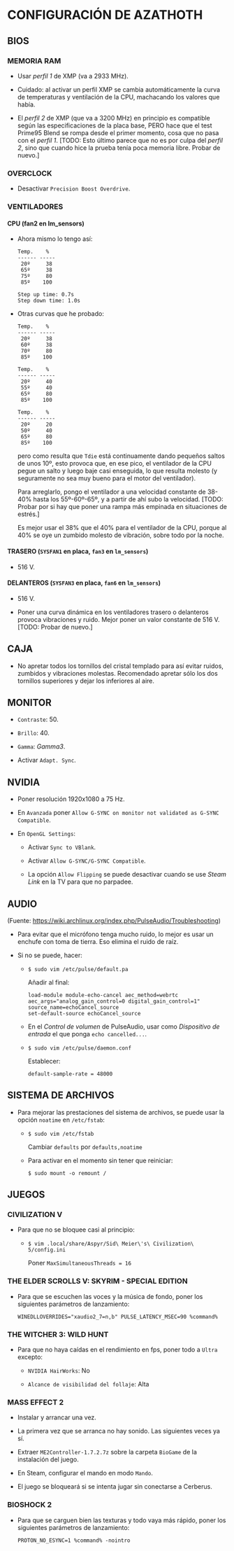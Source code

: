 # CONFIGURACIÓN DE AZATHOTH

## BIOS

### MEMORIA RAM

- Usar _perfil 1_ de XMP (va a 2933 MHz).

- Cuidado: al activar un perfil XMP se cambia automáticamente la curva de
  temperaturas y ventilación de la CPU, machacando los valores que había.

- El _perfil 2_ de XMP (que va a 3200 MHz) en principio es compatible según las
  especificaciones de la placa base, PERO hace que el test Prime95 Blend se
  rompa desde el primer momento, cosa que no pasa con el _perfil 1_. [TODO:
  Esto último parece que no es por culpa del _perfil 2_, sino que cuando hice
  la prueba tenía poca memoria libre. Probar de nuevo.]

### OVERCLOCK

- Desactivar `Precision Boost Overdrive`.

### VENTILADORES

#### CPU (fan2 en lm_sensors)

- Ahora mismo lo tengo así:

  ```
  Temp.    %
  ------ -----
   20º     38
   65º     38
   75º     80
   85º    100

  Step up time: 0.7s
  Step down time: 1.0s
  ```

- Otras curvas que he probado:

  ```
  Temp.    %
  ------ -----
   20º     38
   60º     38
   70º     80
   85º    100

  Temp.    %
  ------ -----
   20º     40
   55º     40
   65º     80
   85º    100

  Temp.    %
  ------ -----
   20º     20
   50º     40
   65º     80
   85º    100
  ```

  pero como resulta que `Tdie` está continuamente dando pequeños saltos de unos
  10º, esto provoca que, en ese pico, el ventilador de la CPU pegue un salto y
  luego baje casi enseguida, lo que resulta molesto (y seguramente no sea muy
  bueno para el motor del ventilador).

  Para arreglarlo, pongo el ventilador a una velocidad constante de 38-40%
  hasta los 55º-60º-65º, y a partir de ahí subo la velocidad. [TODO: Probar por
  si hay que poner una rampa más empinada en situaciones de estrés.]

  Es mejor usar el 38% que el 40% para el ventilador de la CPU, porque al 40%
  se oye un zumbido molesto de vibración, sobre todo por la noche.

#### TRASERO (`SYSFAN1` en placa, `fan3` en `lm_sensors`)

- 516 V.

#### DELANTEROS (`SYSFAN3` en placa, `fan6` en `lm_sensors`)

- 516 V.

- Poner una curva dinámica en los ventiladores trasero o delanteros provoca
  vibraciones y ruido. Mejor poner un valor constante de 516 V. [TODO: Probar
  de nuevo.]

## CAJA

- No apretar todos los tornillos del cristal templado para así evitar ruidos,
  zumbidos y vibraciones molestas. Recomendado apretar sólo los dos tornillos
  superiores y dejar los inferiores al aire.

## MONITOR

- `Contraste`: 50.

- `Brillo`: 40.

- `Gamma`: _Gamma3_.

- Activar `Adapt. Sync`.

## NVIDIA

- Poner resolución 1920x1080 a 75 Hz.

- En `Avanzada` poner `Allow G-SYNC on monitor not validated as G-SYNC
  Compatible`.

- En `OpenGL Settings`:

  - Activar `Sync to VBlank`.

  - Activar `Allow G-SYNC/G-SYNC Compatible`.

  - La opción `Allow Flipping` se puede desactivar cuando se use _Steam Link_
    en la TV para que no parpadee.

## AUDIO

(Fuente: https://wiki.archlinux.org/index.php/PulseAudio/Troubleshooting)

- Para evitar que el micrófono tenga mucho ruido, lo mejor es usar un enchufe
  con toma de tierra. Eso elimina el ruido de raíz.

- Si no se puede, hacer:

  - `$ sudo vim /etc/pulse/default.pa`

    Añadir al final:

    ```
    load-module module-echo-cancel aec_method=webrtc aec_args="analog_gain_control=0 digital_gain_control=1" source_name=echoCancel_source
    set-default-source echoCancel_source
    ```

  - En el *Control de volumen* de PulseAudio, usar como *Dispositivo de
    entrada* el que ponga `echo cancelled...`.

  - `$ sudo vim /etc/pulse/daemon.conf`

    Establecer:

    ```
    default-sample-rate = 48000
    ```

## SISTEMA DE ARCHIVOS

- Para mejorar las prestaciones del sistema de archivos, se puede usar la
  opción `noatime` en `/etc/fstab`:

  - `$ sudo vim /etc/fstab`

    Cambiar `defaults` por `defaults,noatime`
    
  - Para activar en el momento sin tener que reiniciar:

    `$ sudo mount -o remount /`

## JUEGOS

### CIVILIZATION V

- Para que no se bloquee casi al principio:

  - `$ vim .local/share/Aspyr/Sid\ Meier\'s\ Civilization\ 5/config.ini`

    Poner `MaxSimultaneousThreads = 16`

### THE ELDER SCROLLS V: SKYRIM - SPECIAL EDITION

- Para que se escuchen las voces y la música de fondo, poner los siguientes
  parámetros de lanzamiento:

  ```
  WINEDLLOVERRIDES="xaudio2_7=n,b" PULSE_LATENCY_MSEC=90 %command%
  ```

### THE WITCHER 3: WILD HUNT

- Para que no haya caídas en el rendimiento en fps, poner todo a `Ultra`
  excepto:

  - `NVIDIA HairWorks`: No

  - `Alcance de visibilidad del follaje`: Alta

### MASS EFFECT 2

- Instalar y arrancar una vez.

- La primera vez que se arranca no hay sonido. Las siguientes veces ya sí.

- Extraer `ME2Controller-1.7.2.7z` sobre la carpeta `BioGame` de la instalación
  del juego.

- En Steam, configurar el mando en modo `Mando`.

- El juego se bloqueará si se intenta jugar sin conectarse a Cerberus.

### BIOSHOCK 2

- Para que se carguen bien las texturas y todo vaya más rápido, poner los
  siguientes parámetros de lanzamiento:

  ```
  PROTON_NO_ESYNC=1 %command% -nointro
  ```
